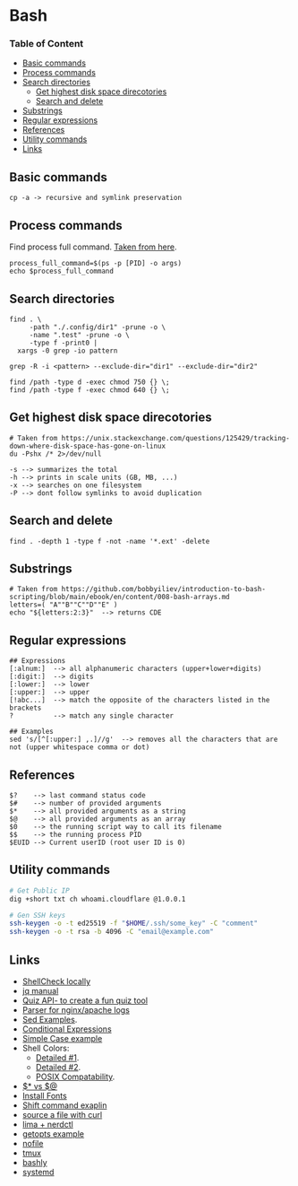 # Bash

### Table of Content
* [Basic commands](#basic-commands)
* [Process commands](#process-commands)
* [Search directories](#search-directories)
  * [Get highest disk space direcotories](#get-highest-disk-space-direcotories)
  * [Search and delete](#search-and-delete)
* [Substrings](#substrings)
* [Regular expressions](#regular-expressions)
* [References](#references)
* [Utility commands](#utility-commands)
* [Links](#links)

## Basic commands
```
cp -a -> recursive and symlink preservation
```

## Process commands

Find process full command. [Taken from here](https://unix.stackexchange.com/questions/163145/how-to-get-whole-command-line-from-a-process).
```
process_full_command=$(ps -p [PID] -o args)
echo $process_full_command
```

## Search directories
```
find . \
     -path "./.config/dir1" -prune -o \
     -name ".test" -prune -o \
     -type f -print0 |
  xargs -0 grep -io pattern

grep -R -i <pattern> --exclude-dir="dir1" --exclude-dir="dir2"
```

```
find /path -type d -exec chmod 750 {} \;
find /path -type f -exec chmod 640 {} \;
```

## Get highest disk space direcotories
```
# Taken from https://unix.stackexchange.com/questions/125429/tracking-down-where-disk-space-has-gone-on-linux
du -Pshx /* 2>/dev/null

-s --> summarizes the total
-h --> prints in scale units (GB, MB, ...)
-x --> searches on one filesystem
-P --> dont follow symlinks to avoid duplication
```

## Search and delete
```
find . -depth 1 -type f -not -name '*.ext' -delete
```

## Substrings

```
# Taken from https://github.com/bobbyiliev/introduction-to-bash-scripting/blob/main/ebook/en/content/008-bash-arrays.md
letters=( "A""B""C""D""E" ) 
echo "${letters:2:3}"  --> returns CDE
```

## Regular expressions

```
## Expressions
[:alnum:]  --> all alphanumeric characters (upper+lower+digits)
[:digit:]  --> digits
[:lower:]  --> lower
[:upper:]  --> upper
[!abc...]  --> match the opposite of the characters listed in the brackets 
?          --> match any single character
```
```
## Examples
sed 's/[^[:upper:] ,.]//g'  --> removes all the characters that are not (upper whitespace comma or dot)
```

## References

```
$?    --> last command status code
$#    --> number of provided arguments
$*    --> all provided arguments as a string
$@    --> all provided arguments as an array
$0    --> the running script way to call its filename
$$    --> the running process PID
$EUID --> Current userID (root user ID is 0)
```

## Utility commands
```bash
# Get Public IP
dig +short txt ch whoami.cloudflare @1.0.0.1

# Gen SSH keys
ssh-keygen -o -t ed25519 -f "$HOME/.ssh/some_key" -C "comment"
ssh-keygen -o -t rsa -b 4096 -C "email@example.com"
```

## Links

* [ShellCheck locally](https://github.com/koalaman/shellcheck)
* [jq manual](https://stedolan.github.io/jq/manual/)
* [Quiz API- to create a fun quiz tool](https://quizapi.io/docs/1.0/overview)
* [Parser for nginx/apache logs](https://github.com/bobbyiliev/introduction-to-bash-scripting/blob/main/ebook/en/content/020-nginx-and-apache-log-parser.md)
* [Sed Examples](https://linuxhint.com/50_sed_command_examples/#s43).
* [Conditional Expressions](https://github.com/bobbyiliev/introduction-to-bash-scripting/blob/main/ebook/en/content/009-bash-conditional-expressions.md)
* [Simple Case example](https://github.com/bobbyiliev/introduction-to-bash-scripting/blob/main/ebook/en/content/010-bash-conditionals.md#switch-case-statements)
* Shell Colors:
  * [Detailed #1](https://stackoverflow.com/questions/5947742/how-to-change-the-output-color-of-echo-in-linux).
  * [Detailed #2](https://unix.stackexchange.com/questions/148/colorizing-your-terminal-and-shell-environment).
  * [POSIX Compatability](https://unix.stackexchange.com/questions/461071/color-codes-for-echo-dont-work-when-running-a-script-over-ssh).
* [$* vs $@](https://unix.stackexchange.com/questions/41571/what-is-the-difference-between-and#94135)
* [Install Fonts](https://www.linuxhowto.net/install-nerd-fonts-to-add-glyphs-in-your-code-on-linux/)
* [Shift command exaplin](https://www.geeksforgeeks.org/shift-command-in-linux-with-examples/)
* [source a file with curl](https://stackoverflow.com/questions/10520605/bashs-source-command-not-working-with-a-file-curld-from-internet)
* [lima + nerdctl](https://medium.com/@oribenhur/a-better-alternative-for-docker-desktop-3e8fa38d618)
* [getopts example](https://github.com/actions/runner/blob/main/scripts/create-latest-svc.sh)
* [nofile](https://www.dbi-services.com/blog/linux-how-to-monitor-the-nofiles-limit/)
* [tmux](https://hamvocke.com/blog/a-quick-and-easy-guide-to-tmux/)
* [bashly](https://bashly.dannyb.co/demo/)
* [systemd](https://silentlad.com/systemd-timers-oncalendar-(cron)-format-explained)
